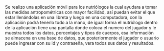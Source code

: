 Se realizo una aplicación móvil para los nutriólogos la cual ayudara a tomar las medidas antropométricas con mayor facilidad, 
así puedan evitar el que estar llenándolas en una libreta y luego en una computadora, con la aplicación podrá tenerlo todo a la mano, 
de igual forma el nutriólogo dentro de la aplicación tiene una pantalla donde coloca el numero del jugador y le muestra todos los datos, 
porcentajes y tipos de  cuerpos, esa información se almacena en una base de datos, que posteriormente el jugador o usuario puede ingresar con su id y contraseña, vera todos sus datos y resultados.
